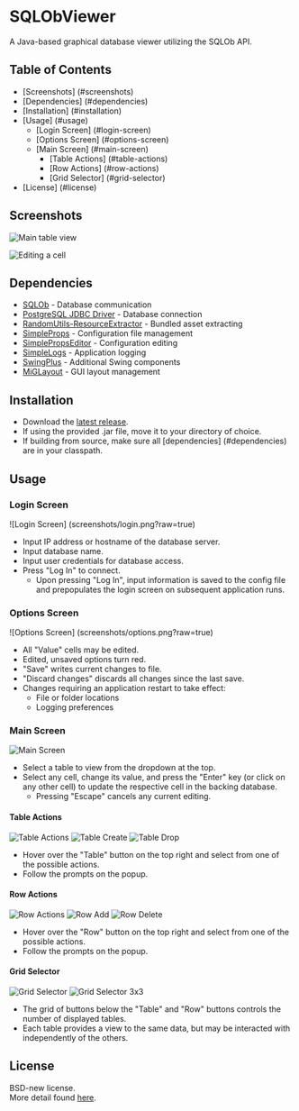 # SQLObViewer
A Java-based graphical database viewer utilizing the SQLOb API.

## Table of Contents
* [Screenshots] (#screenshots)
* [Dependencies] (#dependencies)
* [Installation] (#installation)
* [Usage] (#usage)
  * [Login Screen] (#login-screen)
  * [Options Screen] (#options-screen)
  * [Main Screen] (#main-screen)
    * [Table Actions] (#table-actions)
    * [Row Actions] (#row-actions)
    * [Grid Selector] (#grid-selector)
* [License] (#license)

## Screenshots
![Main table view](screenshots/table.png?raw=true)

![Editing a cell](screenshots/edit.png?raw=true)

## Dependencies
* [SQLOb](https://github.com/kkorolyov/SQLOb) - Database communication
* [PostgreSQL JDBC Driver](https://jdbc.postgresql.org/) - Database connection
* [RandomUtils-ResourceExtractor](https://github.com/kkorolyov/RandomUtils) - Bundled asset extracting
* [SimpleProps](https://github.com/kkorolyov/SimpleProps) - Configuration file management
* [SimplePropsEditor](https://github.com/kkorolyov/SimplePropsEditor) - Configuration editing
* [SimpleLogs](https://github.com/kkorolyov/SimpleLogs) - Application logging
* [SwingPlus](https://github.com/kkorolyov/SwingPlus) - Additional Swing components
* [MiGLayout](http://www.miglayout.com/) - GUI layout management

## Installation
* Download the [latest release](https://github.com/kkorolyov/SQLObViewer/releases/latest).
* If using the provided .jar file, move it to your directory of choice.
* If building from source, make sure all [dependencies] (#dependencies) are in your classpath.

## Usage

### Login Screen
![Login Screen] (screenshots/login.png?raw=true)
* Input IP address or hostname of the database server.
* Input database name.
* Input user credentials for database access.
* Press "Log In" to connect.
  * Upon pressing "Log In", input information is saved to the config file and prepopulates the login screen on subsequent application runs.

### Options Screen
![Options Screen] (screenshots/options.png?raw=true)
* All "Value" cells may be edited.
* Edited, unsaved options turn red.
* "Save" writes current changes to file.
* "Discard changes" discards all changes since the last save.
* Changes requiring an application restart to take effect:
  * File or folder locations
  * Logging preferences

### Main Screen
![Main Screen](screenshots/table.png?raw=true)
* Select a table to view from the dropdown at the top.
* Select any cell, change its value, and press the "Enter" key (or click on any other cell) to update the respective cell in the backing database.
  * Pressing "Escape" cancels any current editing.

#### Table Actions
![Table Actions](screenshots/create-table-button.png?raw=true)
![Table Create](screenshots/create-table.png?raw=true)
![Table Drop](screenshots/drop-table.png?raw=true)
* Hover over the "Table" button on the top right and select from one of the possible actions.
* Follow the prompts on the popup.

#### Row Actions
![Row Actions](screenshots/add-row-button.png?raw=true)
![Row Add](screenshots/add-row.png?raw=true)
![Row Delete](screenshots/delete-row.png?raw=true)
* Hover over the "Row" button on the top right and select from one of the possible actions.
* Follow the prompts on the popup.

#### Grid Selector
![Grid Selector](screenshots/grid-selector.png?raw=true)
![Grid Selector 3x3](screenshots/grid-selector-3x3.png?raw=true)
* The grid of buttons below the "Table" and "Row" buttons controls the number of displayed tables.
* Each table provides a view to the same data, but may be interacted with independently of the others.

## License
BSD-new license.  
More detail found [here](LICENSE).
